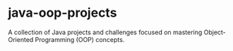 # java-oop-projects
A collection of Java projects and challenges focused on mastering Object-Oriented Programming (OOP) concepts.
